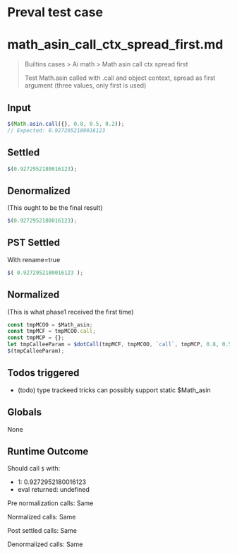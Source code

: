 # Preval test case

# math_asin_call_ctx_spread_first.md

> Builtins cases > Ai math > Math asin call ctx spread first
>
> Test Math.asin called with .call and object context, spread as first argument (three values, only first is used)

## Input

`````js filename=intro
$(Math.asin.call({}, 0.8, 0.5, 0.2));
// Expected: 0.9272952180016123
`````


## Settled


`````js filename=intro
$(0.9272952180016123);
`````


## Denormalized
(This ought to be the final result)

`````js filename=intro
$(0.9272952180016123);
`````


## PST Settled
With rename=true

`````js filename=intro
$( 0.9272952180016123 );
`````


## Normalized
(This is what phase1 received the first time)

`````js filename=intro
const tmpMCOO = $Math_asin;
const tmpMCF = tmpMCOO.call;
const tmpMCP = {};
let tmpCalleeParam = $dotCall(tmpMCF, tmpMCOO, `call`, tmpMCP, 0.8, 0.5, 0.2);
$(tmpCalleeParam);
`````


## Todos triggered


- (todo) type trackeed tricks can possibly support static $Math_asin


## Globals


None


## Runtime Outcome


Should call `$` with:
 - 1: 0.9272952180016123
 - eval returned: undefined

Pre normalization calls: Same

Normalized calls: Same

Post settled calls: Same

Denormalized calls: Same
